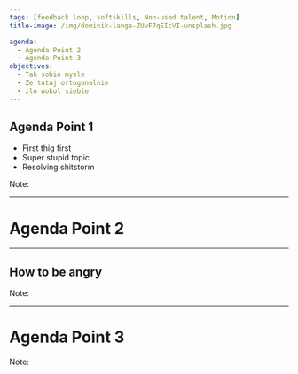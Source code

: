 ```yaml
---
tags: [feedback loop, softskills, Non-used talent, Motion]
title-image: /img/dominik-lange-ZUvF7qEIcVI-unsplash.jpg

agenda:
  - Agenda Point 2
  - Agenda Point 3
objectives:
  - Tak sobie mysle
  - Ze tutaj ortogonalnie
  - zlo wokol siebie
---
```

## Agenda Point 1

* First thig first
* Super stupid topic
* Resolving shitstorm

Note:

---

# Agenda Point 2

---

## How to be angry 

Note:

---

# Agenda Point 3

Note:
